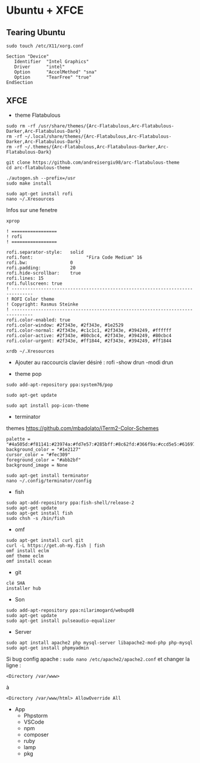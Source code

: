 # Ubuntu  + XFCE 

## Tearing Ubuntu
```
sudo touch /etc/X11/xorg.conf

Section "Device"
   Identifier  "Intel Graphics"
   Driver      "intel"
   Option      "AccelMethod" "sna"
   Option      "TearFree" "true"
EndSection
```


## XFCE

* theme Flatabulous 

```
sudo rm -rf /usr/share/themes/{Arc-Flatabulous,Arc-Flatabulous-Darker,Arc-Flatabulous-Dark}
rm -rf ~/.local/share/themes/{Arc-Flatabulous,Arc-Flatabulous-Darker,Arc-Flatabulous-Dark}
rm -rf ~/.themes/{Arc-Flatabulous,Arc-Flatabulous-Darker,Arc-Flatabulous-Dark}
```

```
git clone https://github.com/andreisergiu98/arc-flatabulous-theme
cd arc-flatabulous-theme
```

```
./autogen.sh --prefix=/usr
sudo make install
```

```
sudo apt-get install rofi
nano ~/.Xresources
```

Infos sur une fenetre
```
xprop
```

```
! =================
! rofi
! =================

rofi.separator-style: 	solid
rofi.font:				      "Fira Code Medium" 16
rofi.bw:                0
rofi.padding:           20
rofi.hide-scrollbar:    true
rofi.lines: 15
rofi.fullscreen: true
! ------------------------------------------------------------------------------
! ROFI Color theme
! Copyright: Rasmus Steinke
! ------------------------------------------------------------------------------
rofi.color-enabled: true
rofi.color-window: #2f343e, #2f343e, #1e2529
rofi.color-normal: #2f343e, #c1c1c1, #2f343e, #394249, #ffffff
rofi.color-active: #2f343e, #80cbc4, #2f343e, #394249, #80cbc4
rofi.color-urgent: #2f343e, #ff1844, #2f343e, #394249, #ff1844
```
```
xrdb ~/.Xresources
```
   * Ajouter au raccourcis clavier désiré : rofi -show drun -modi drun

* theme pop 

```
sudo add-apt-repository ppa:system76/pop

sudo apt-get update

sudo apt install pop-icon-theme
```

* terminator

themes https://github.com/mbadolato/iTerm2-Color-Schemes
```
palette = "#4a505d:#f81141:#23974a:#fd7e57:#285bff:#8c62fd:#366f9a:#ccd5e5:#61697a:#fc4a6d:#37bd58:#f6be48:#199ffd:#fc58f6:#50acae:#ffffff"
background_color = "#1e2127"
cursor_color = "#fec309"
foreground_color = "#abb2bf"
background_image = None
```

```
sudo apt-get install terminator
nano ~/.config/terminator/config
```


* fish

```
sudo apt-add-repository ppa:fish-shell/release-2
sudo apt-get update
sudo apt-get install fish
sudo chsh -s /bin/fish
```

* omf 

```
sudo apt-get install curl git
curl -L https://get.oh-my.fish | fish
omf install eclm
omf theme eclm
omf install ocean
```

* git 

```
clé SHA
installer hub
```

* Son

```
sudo add-apt-repository ppa:nilarimogard/webupd8
sudo apt-get update
sudo apt-get install pulseaudio-equalizer
```

* Server

```
sudo apt install apache2 php mysql-server libapache2-mod-php php-mysql
sudo apt-get install phpmyadmin
```

Si bug config apache : ```sudo nano /etc/apache2/apache2.conf```
et changer la ligne :
```
<Directory /var/www>
```
   à 
   ```
<Directory /var/www/html> AllowOverride All
```


* App
    * Phpstorm
    * VSCode
    * npm
    * composer
    * ruby
    * lamp
    * pkg
